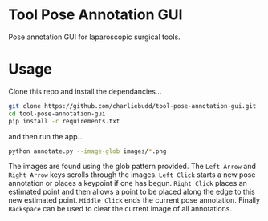 # Tool Pose Annotation GUI
Pose annotation GUI for laparoscopic surgical tools.

# Usage
Clone this repo and install the dependancies...
```bash
git clone https://github.com/charliebudd/tool-pose-annotation-gui.git
cd tool-pose-annotation-gui
pip install -r requirements.txt
```
and then run the app...
```bash
python annotate.py --image-glob images/*.png
```

The images are found using the glob pattern provided. The `Left Arrow` and `Right Arrow` keys scrolls through the images. `Left Click` starts a new pose annotation or places a keypoint if one has begun. `Right Click` places an estimated point and then allows a point to be placed along the edge to this new estimated point. `Middle Click` ends the current pose annotation. Finally `Backspace` can be used to clear the current image of all annotations.


